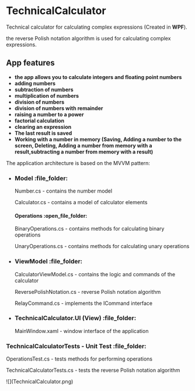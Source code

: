 # TechnicalCalculator
<p>Technical calculator for calculating complex expressions (Created in <strong>WPF</strong>).</p>
<p>the reverse Polish notation algorithm is used for calculating complex expressions.</p>
<h2>App features</h2>
<ul>
  <strong><li>the app allows you to calculate integers and floating point numbers</li>
  <li>adding numbers</li>
  <li>subtraction of numbers</li>
  <li>multiplication of numbers</li>
  <li>division of numbers</li>
  <li>division of numbers with remainder</li>
  <li>raising a number to a power</li>
  <li>factorial calculation</li>
  <li>clearing an expression</li>
  <li>The last result is saved</li>
  <li>Working with a number in memory (Saving, Adding a number to the screen, Deleting, Adding a number from memory with a result,subtracting a number from memory with a result)</li></strong>
</ul>
<p>The application architecture is based on the MVVM pattern:</p>
  <ul>
    <li><h3>Model :file_folder:</h3>
    <p>Number.cs - contains the number model</p>
    <p>Calculator.cs - contains a model of calculator elements</p>
    <p><h4>Operations :open_file_folder:</h4></p>
    <p>BinaryOperations.cs - contains methods for calculating binary operations</p>
    <p>UnaryOperations.cs - contains methods for calculating unary operations</p>
    </li>
    <li><h3>ViewModel :file_folder:</h3>
    <p>CalculatorViewModel.cs - contains the logic and commands of the calculator</p>
    <p>ReversePolishNotation.cs - reverse Polish notation algorithm
    <p>RelayCommand.cs - implements the ICommand interface</p></li>
    <li><h3>TechnicalCalculator.UI (View) :file_folder:</h3>
    <p>MainWindow.xaml - window interface of the application</p></li>
  </ul>
  <h3>TechnicalCalculatorTests - Unit Test :file_folder:</h3>
  <p>OperationsTest.cs - tests methods for performing operations</p>
  <p>TechnicalCalculatorTests.cs - tests the reverse Polish notation algorithm</p>
![](TechnicalCalculator.png)
